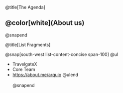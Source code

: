 @title[The Agenda]

## @color[white](About us)

@snapend

@title[List Fragments]

@snap[south-west list-content-concise span-100]
@ul
- TravelgateX
- Core Team
- https://about.me/arquio
@ulend
<br><br>
@snapend
